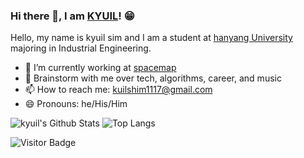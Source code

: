 ### Hi there 👋, I am [KYUIL](https://rusty-sj.github.io/)! 😁

Hello, my name is kyuil sim and I am a student at [hanyang University](https://eecs.oregonstate.edu/) majoring in Industrial Engineering. 

- 🔭 I’m currently working at [spacemap](https://spacemap42.com/)
- 💬 Brainstorm with me over tech, algorithms, career, and music 
- 📫 How to reach me: kuilshim1117@gmail.com
- 😄 Pronouns: he/His/Him


![kyuil's Github Stats](https://github-readme-stats.vercel.app/api?username=ski-sim&count_private=true&show_icons=true&include_all_commits=true)
![Top Langs](https://github-readme-stats.vercel.app/api/top-langs/?username=ski-sim&hide=TeX&layout=compact)

![Visitor Badge](https://visitor-badge.laobi.icu/badge?page_id=ski-sim.ski-sim)

